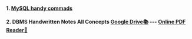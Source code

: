 #### 1. [MySQL handy commads](https://samirpaulb.github.io/mysql)
#### 2. DBMS Handwritten Notes All Concepts [Google Drive📚](https://drive.google.com/file/d/1CA0U314ATPih2Vz7i0JvOikiw1ROON1c/view?usp=sharing) ---  [Online PDF Reader📖](https://acrobat.adobe.com/link/track?uri=urn:aaid:scds:US:d48232ec-df5d-4316-a884-b84f9176534f)